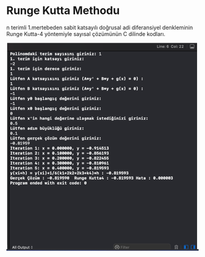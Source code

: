 # Runge Kutta Methodu


n terimli 1.mertebeden sabit katsayılı doğrusal adi diferansiyel 
denkleminin Runge Kutta-4 yöntemiyle sayısal çözümünün C dilinde kodları.

![Runge Kutta](/screenshot/RungeKutta.png)

